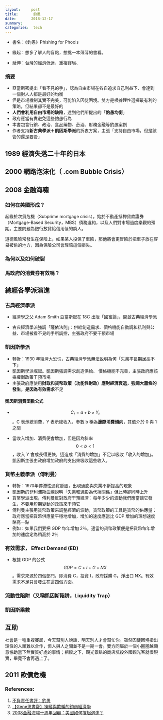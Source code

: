 ```yaml
---
layout:     post
title:       釣愚
date:       2018-12-17
summary:    
categories:  tech
---
```


* 書名：《釣愚》Phishing for Phools
* 緣起：想多了解人的盲點，想挑一本薄薄的書看。

* 延伸：台灣的經濟低迷、重複賽局、



### 摘要

* 亞當斯密提出「看不見的手」，認為自由市場在各自追求自己利益下、會達到一個對人人都是最好的均衡
* 但是市場機制其實不完美，可能陷入囚徒困境。雙方是根據理性選擇最有利的策略，但結果卻不是最好的
* **人們會利用自由市場的缺陷**，達到他們所提出的「**釣愚均衡**」
* 政府應當有責避免這些釣愚行為
* 本書包含行銷、政治、食品藥物、菸酒、財務金融等釣愚案例
* 作者支持**新古典學派＋凱因斯學派**的折衷方案，主張「支持自由市場，但是該管的還是要管」



## 1989 經濟失落二十年的日本





## 2000 網路泡沫化（ .com Bubble Crisis）



## 2008 金融海嘯

### 如何在美國形成？

起緣於次貸危機（Subprime mortgage crisis）。始於不動產抵押貸款證券（Mortgage-Based Security，MBS）債務違約，以及人們對市場過度樂觀的預期。主要問題為銀行放貸給信用低的窮人。



道德風險常發生在保險上，如果某人投保了車險，那他將會更冒險於把車子放在容易被偷的地方，因為保險公司會理賠這個損失。

### 為何以及如何破裂





### 馬政府的消費券有效嗎？





## 總經各學派演進



### 古典經濟學派

* 經濟學之父 Adam Smith 亞當斯密在 18C 出版「國富論」，開啟古典經濟學派

* 古典經濟學派強調「薩依法則」：供給創造需求、價格機能自動調和私利與公益、市場被看不見的手所調控，主張政府不要干預市場

### 凱因斯學派  

* 轉折：1930 年經濟大恐慌，古典經濟學派無法說明為何「失業率長期居高不下」
* 凱因斯學派崛起。凱因斯強調需求創造供給、 價格機能不完善，主張政府應該採權衡政策干預市場
* 主張政府應使用**財政和貨幣政策（功能性財政）**應對經濟衰退，強調大蕭條的發生，是因為**有效需求**不足

#### 凱因斯消費函數公式

* $$C_t = a + b \times Y_t$$ 。C 表示總消費，Y 表示總收入，參數 b 稱為**邊際消費傾向**，其值介於 0 與 1 之間


* 當收入增加、消費便會增加，但是因為斜率 $$0 < b < 1$$，收入 Y 會成長得更快，這造成「消費的增加」不足以吸收「收入的增加」。凱因斯主張由政府增加政府的支出來吸收這些收入。

### 貨幣主義學派（傅利曼）
* 轉折：1970年停滯性通貨膨脹，出現通膨與失業不斷提高的現象
* 凱因斯的菲利浦斯曲線說明「失業和通膨為代換關係」但此時卻同時上升
* 貨幣學派出現，傅利曼反對政府干預經濟：每年少少的波動我們應當讓它發生，不要用短期變動的政策來干預它
* 傅利曼主張用貨幣政策來調整經濟的波動，貨幣政策的工具是貨幣的供應量：政府應當把貨幣供應量平穩地增加，增加的速度應當比 GDP 增加的理想速度略高一點
* 例如：如果我們要把 GDP 每年增加 2％，適當的貨幣政策便是把貨幣每年增加的速度定為稍高於 2％



### 有效需求， Effect Demand (ED)

* 根據 GDP 的公式 $$GDP=C+I+G+NX$$。需求來源於四個部門，即消費 C，投資 I，政府採購 G，淨出口 NX。有效需求不足只會發生在這四個方面。

### 流動性陷阱（又稱凱因斯陷阱，Liquidity Trap）



### 凱因斯乘數



### 





## 互助

社會是一種重複賽局，今天幫別人說話、明天別人才會幫忙你。雖然囚徒困境指出理性的人類難以合作，但人與人之間並不是一期一會。雙方同屬於一個小圈圈越願意協助當下無實質好處的事情；相較之下，觀光景點的商店坑殺外國觀光客就很現實，畢竟不會再遇上了。

 

## 2011 歐債危機






### References:

1. [不負責任書評：釣愚](http://davidhnotes.com/phishing-for-phools/)
2. [【Gene思書齋】操縱與欺騙的釣愚經濟學](https://pansci.asia/archives/120221)
3. [2008金融海嘯十周年回顧：美國如何撐起泡沫？](https://www.thenewslens.com/article/84861)